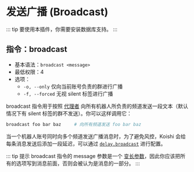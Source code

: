 # 发送广播 (Broadcast)

::: tip
要使用本插件，你需要安装数据库支持。
:::

## 指令：broadcast

- 基本语法：`broadcast <message>`
- 最低权限：4
- 选项：
  - `-o, --only` 仅向当前账号负责的群进行广播
  - `-f, --forced` 无视 silent 标签进行广播

broadcast 指令用于按照 [代理者](../../guide/database/builtin.md#平台相关字段) 向所有机器人所负责的频道发送一段文本（默认情况下有 silent 标签的群不发送）。你可以这样调用它：

```sh
broadcast foo bar baz     # 向所有频道发送 foo bar baz
```

当一个机器人账号同时向多个频道发送广播消息时，为了避免风控，Koishi 会给每条消息发送后添加一段延迟，可以通过 [`delay.broadcast`](../../api/core/app.md#options-delay) 进行配置。

::: tip 提示
broadcast 指令的 message 参数是一个 [变长参数](../../manual/usage/command.md#参数和选项)，因此你应该把所有的选项写到消息前面，否则会被认为是消息的一部分。
:::
